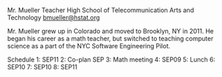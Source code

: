 Mr. Mueller
Teacher
High School of Telecommunication Arts and Technology
bmueller@hstat.org

Mr. Mueller grew up in Colorado and moved to Brooklyn, NY in 2011.  He began his career as a math teacher, but switched to teaching computer science as a part of the NYC Software Engineering Pilot.

Schedule
1: SEP11
2: Co-plan SEP
3: Math meeting
4: SEP09
5: Lunch
6: SEP10
7: SEP10
8: SEP11